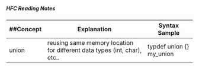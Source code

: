 ##### HFC Reading Notes
| ##Concept | Explanation | Syntax Sample |
| --- | --- | --- |
| union | reusing same memory location for different data types (int, char), etc..| typdef union {} my_union| 

